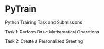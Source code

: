 # PyTrain
Python Training Task and Submissions

Task 1: Perform Basic Mathematical Operations

Task 2: Create a Personalized Greeting
